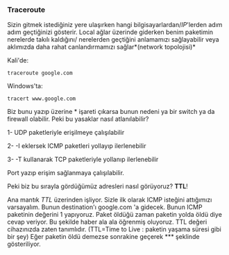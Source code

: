 ### Traceroute

Sizin gitmek istediğiniz yere ulaşırken hangi bilgisayarlardan/*IP*'lerden adım adım geçtiğinizi gösterir. Local ağlar üzerinde giderken benim paketimin nerelerde takılı kaldığını/ nerelerden geçtiğini anlamamızı sağlayabilir veya aklımızda daha rahat canlandırmamızı sağlar*(network topolojisi)*

Kali'de:

    traceroute google.com

Windows'ta:

	tracert www.google.com

Biz bunu yazıp üzerine * işareti çıkarsa bunun nedeni ya bir switch ya da firewall olabilir. Peki bu yasaklar nasıl atlanılabilir?

1- UDP paketleriyle erişilmeye çalışılabilir

2- -I eklersek ICMP paketleri yollayıp ilerlenebilir

3- -T kullanarak TCP paketleriyle yollanıp ilerlenebilir

Port yazıp erişim sağlanmaya çalışılabilir.

Peki biz bu sırayla gördüğümüz adresleri nasıl görüyoruz? **TTL**!

Ana mantık *TTL* üzerinden işliyor. Sizle ilk olarak ICMP isteğini attığımızı varsayalım. Bunun destination'ı google.com 'a gidecek. Bunun ICMP paketinin değerini 1 yapıyoruz. Paket öldüğü zaman paketin yolda öldü diye cevap veriyor. Bu şekilde haber ala ala öğrenmiş oluyoruz. TTL değeri cihazınızda zaten tanımlıdır. (TTL=Time to Live : paketin yaşama süresi gibi bir şey) Eğer paketin öldü demezse sonrakine geçerek *** şeklinde gösteriliyor.
